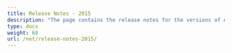 ```yaml
---
title: Release Notes - 2015
description: "The page contains the release notes for the versions of Aspose.Tasks for .NET released in 2015."
type: docs
weight: 60
url: /net/release-notes-2015/
---
```



